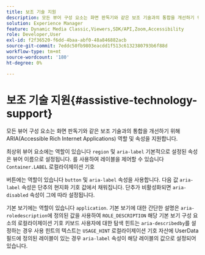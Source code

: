 ```yaml
---
title: 보조 기술 지원
description: 모든 뷰어 구성 요소는 화면 판독기와 같은 보조 기술과의 통합을 개선하기 위해 ARIA(Accessible Rich Internet Applications) 역할 및 속성을 지원합니다.
solution: Experience Manager
feature: Dynamic Media Classic,Viewers,SDK/API,Zoom,Accessibility
role: Developer,User
exl-id: f2f36520-f6dd-4baa-abf0-48a846882acb
source-git-commit: 7eddc50fb9803eacdd1f513c6132380793b6f88d
workflow-type: tm+mt
source-wordcount: '180'
ht-degree: 0%

---
```


# 보조 기술 지원{#assistive-technology-support}

모든 뷰어 구성 요소는 화면 판독기와 같은 보조 기술과의 통합을 개선하기 위해 ARIA(Accessible Rich Internet Applications) 역할 및 속성을 지원합니다.

최상위 뷰어 요소에는 역할이 있습니다 `region` 및 `aria-label` 기본적으로 설정된 속성은 뷰어 이름으로 설정됩니다. 를 사용하여 레이블을 제어할 수 있습니다 `Container.LABEL` 로컬라이제이션 기호

버튼에는 역할이 있습니다 `button` 및 `aria-label` 속성을 사용합니다. 다음 값 `aria-label` 속성은 단추의 현지화 기호 값에서 채워집니다. 단추가 비활성화되면 `aria-disabled` 속성이 그에 따라 설정됩니다.

기본 보기에는 역할이 있습니다 `application`. 기본 보기에 대한 간단한 설명은 `aria-roledescription`에 정의된 값을 사용하여 `ROLE_DESCRIPTION` 해당 기본 보기 구성 요소의 로컬라이제이션 기호 키보드 사용자에 대한 탐색 힌트는 `aria-describedby`를 설정하는 경우 사용 힌트의 텍스트는 `USAGE_HINT` 로컬라이제이션 기호 자산에 UserData 필드에 정의된 레이블이 있는 경우 `aria-label` 속성이 해당 레이블의 값으로 설정되어 있습니다.
